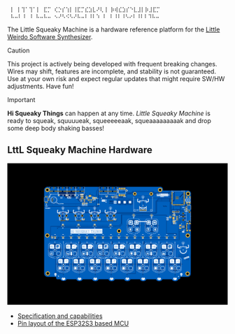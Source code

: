 ```
 ⡇ ⡇⢹⠁⢹⠁⡇ ⣏⡉ ⢎⡑⡎⢱⡇⢸⣏⡉⣎⣱⣇⠜⢇⢸ ⡷⢾⣎⣱⡎⠑⣇⣸⡇⡷⣸⣏⡉
 ⠧⠤⠇⠸ ⠸ ⠧⠤⠧⠤ ⠢⠜⠣⠪⠣⠜⠧⠤⠇⠸⠇⠱ ⠇ ⠇⠸⠇⠸⠣⠔⠇⠸⠇⠇⠹⠧⠤
```

The Little Squeaky Machine is a hardware reference platform for the [Little Weirdo Software Synthesizer](https://github.com/hi-squeaky-things/little-weirdo). 

> [!CAUTION]
> This project is actively being developed with frequent breaking changes. Wires may shift, features are incomplete, and stability is not guaranteed. Use at your own risk and expect regular updates that might require SW/HW adjustments. Have fun!

> [!IMPORTANT]
> **Hi Squeaky Things** can happen at any time. _Little Squeaky Machine_ is ready to squeak, squuuueak, squeeeeeaak, squeaaaaaaaaak and drop some deep body shaking basses!

## LttL Squeaky Machine Hardware

![top level pcb](pcb/pcb_top.png "top level pcb")

- [Specification and capabilities](design/specs.md)
- [Pin layout of the ESP32S3 based MCU](design/pinout.md)
